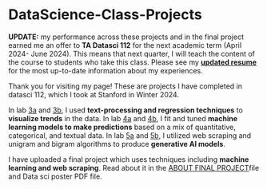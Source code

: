# DataScience-Class-Projects

**UPDATE:** my performance across these projects and in the final project earned me an offer to **TA Datasci 112** for the next academic term (April 2024- June 2024). This means that next quarter, I will teach the content of the course to students who take this class. Please see my [**updated resume**](https://github.com/claudiamoses/DataScience-Class-Projects/blob/038e8cada85544d92536fd1826ef487e6066f71a/1RESUME.pdf) for the most up-to-date information about my experiences.

Thank you for visiting my page! These are projects I have completed in datasci 112, which I took at Stanford in Winter 2024.

In lab [3a](https://github.com/claudiamoses/DataScience-Class-Projects/blob/5ca645882bffdda4047a8ab4677110df7ed02f4b/Lab_3A.ipynb) and [3b](https://github.com/claudiamoses/DataScience-Class-Projects/blob/5cf7fc2a50e5370888f6c35f61ca869c84d85c0d/Lab_3B.ipynb), I used **text-processing and regression techniques** to **visualize trends** in the data. In lab [4a](https://github.com/claudiamoses/DataScience-Class-Projects/blob/28fefddd6bceb823ecd79d1d3a8a59fc65058d2c/Lab_4A.ipynb) and [4b](https://github.com/claudiamoses/DataScience-Class-Projects/blob/ac778cefeb5b01fb6b327ef92ea0d7a684b4bb44/Lab_4B.ipynb), I fit and tuned **machine learning models to make predictions** based on a mix of quantitative, categorical, and textual data. In lab [5a](https://github.com/claudiamoses/DataScience-Class-Projects/blob/a7529c0026a8d7b905c53c9765a07ea475425830/Lab_5A.ipynb) and [5b](https://github.com/claudiamoses/DataScience-Class-Projects/blob/009fc3141b448db67f74e53cc40322b5c9166049/Lab_5B.ipynb), I utilized web scraping and unigram and bigram algorithms to produce **generative AI models**.

I have uploaded a final project which uses techniques including **machine learning and web scraping**. Read about it in the [ABOUT FINAL PROJECT](https://github.com/claudiamoses/DataScience-Class-Projects/blob/459d9c3e807de8b63f43b28ad0cb5631c113d8d0/ABOUT%20FINAL%20PROJECT)file and Data sci poster PDF file.
